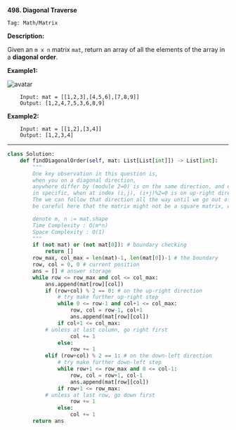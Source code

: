 **498. Diagonal Traverse**

```Tag: Math/Matrix```

**Description:**

Given an ```m x n``` matrix ```mat```, return an array of all the elements of the array in a **diagonal order**.

**Example1:**

![avatar](Fig/498-E1.jpeg)

		Input: mat = [[1,2,3],[4,5,6],[7,8,9]]
		Output: [1,2,4,7,5,3,6,8,9]


**Example2:**

		Input: mat = [[1,2],[3,4]]
		Output: [1,2,3,4]


-----------

```python
class Solution:
    def findDiagonalOrder(self, mat: List[List[int]]) -> List[int]:
        """
        One key observation in this question is,
        when you on a diagonal direction, 
        anywhere differ by (module 2=0) is on the same direction, and differ by (module 2=1) is on the other direction
        in specific, when at index (i,j), (i+j)%2=0 is on up-right direction, (i+j)%2=1 is on the down-left direction
        The we can follow that direction all the way until we go out of boundary and change direction again
        be careful here that the matrix might not be a square matrix, we should be careful about row matrix and column matrix shape

        denote m, n := mat.shape
        Time Complexity : O(m*n)
        Space Complexity : O(1)
        """
        if (not mat) or (not mat[0]): # boundary checking
            return []
        row_max, col_max = len(mat)-1, len(mat[0])-1 # the boundary
        row, col = 0, 0 # current position
        ans = [] # answer storage
        while row <= row_max and col <= col_max:
            ans.append(mat[row][col])
            if (row+col) % 2 == 0: # on the up-right direction
                # try make further up-right step
                while 0 <= row-1 and col+1 <= col_max:
                    row, col = row-1, col+1
                    ans.append(mat[row][col])
                if col+1 <= col_max:
		    # unless at last column, go right first
                    col += 1
                else:
                    row += 1
            elif (row+col) % 2 == 1: # on the down-left direction
                # try make further down-left step
                while row+1 <= row_max and 0 <= col-1:
                    row, col = row+1, col-1
                    ans.append(mat[row][col])
                if row+1 <= row_max: 
		    # unless at last row, go down first
                    row += 1
                else:
                    col += 1
        return ans  
```
